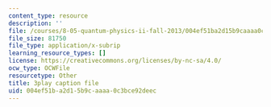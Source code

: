 ```yaml
---
content_type: resource
description: ''
file: /courses/8-05-quantum-physics-ii-fall-2013/004ef51ba2d15b9caaaa0c3bce92deec_v3dkStu-tMc.vtt
file_size: 81750
file_type: application/x-subrip
learning_resource_types: []
license: https://creativecommons.org/licenses/by-nc-sa/4.0/
ocw_type: OCWFile
resourcetype: Other
title: 3play caption file
uid: 004ef51b-a2d1-5b9c-aaaa-0c3bce92deec
---
```

